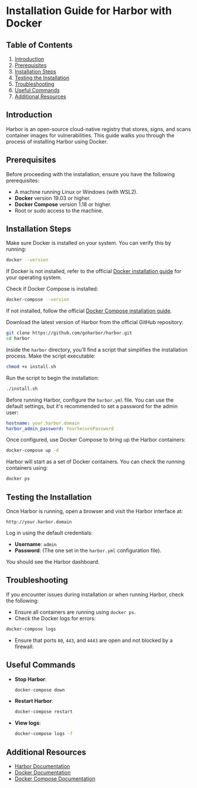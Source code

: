 
# Installation Guide for Harbor with Docker

## Table of Contents
1. [Introduction](#introduction)
2. [Prerequisites](#prerequisites)
3. [Installation Steps](#installation-steps)
4. [Testing the Installation](#testing-the-installation)
5. [Troubleshooting](#troubleshooting)
6. [Useful Commands](#useful-commands)
7. [Additional Resources](#additional-resources)

## Introduction
Harbor is an open-source cloud-native registry that stores, signs, and scans container images for vulnerabilities. This guide walks you through the process of installing Harbor using Docker.

## Prerequisites
Before proceeding with the installation, ensure you have the following prerequisites:

- A machine running Linux or Windows (with WSL2).
- **Docker** version 19.03 or higher.
- **Docker Compose** version 1.18 or higher.
- Root or sudo access to the machine.

## Installation Steps

Make sure Docker is installed on your system. You can verify this by running:

```bash
docker --version
```

If Docker is not installed, refer to the official [Docker installation guide](https://docs.docker.com/engine/install/) for your operating system.

Check if Docker Compose is installed:

```bash
docker-compose --version
```

If not installed, follow the official [Docker Compose installation guide](https://docs.docker.com/compose/install/).

Download the latest version of Harbor from the official GitHub repository:

```bash
git clone https://github.com/goharbor/harbor.git
cd harbor
```

Inside the `harbor` directory, you’ll find a script that simplifies the installation process. Make the script executable:

```bash
chmod +x install.sh
```

Run the script to begin the installation:

```bash
./install.sh
```

Before running Harbor, configure the `harbor.yml` file. You can use the default settings, but it's recommended to set a password for the admin user:

```yaml
hostname: your.harbor.domain
harbor_admin_password: YourSecurePassword
```

Once configured, use Docker Compose to bring up the Harbor containers:

```bash
docker-compose up -d
```

Harbor will start as a set of Docker containers. You can check the running containers using:

```bash
docker ps
```

## Testing the Installation
Once Harbor is running, open a browser and visit the Harbor interface at:

```
http://your.harbor.domain
```

Log in using the default credentials:
- **Username**: `admin`
- **Password**: (The one set in the `harbor.yml` configuration file).

You should see the Harbor dashboard.

## Troubleshooting
If you encounter issues during installation or when running Harbor, check the following:

- Ensure all containers are running using `docker ps`.
- Check the Docker logs for errors: 

```bash
docker-compose logs
```

- Ensure that ports `80`, `443`, and `4443` are open and not blocked by a firewall.

## Useful Commands
- **Stop Harbor**:

  ```bash
  docker-compose down
  ```

- **Restart Harbor**:

  ```bash
  docker-compose restart
  ```

- **View logs**:

  ```bash
  docker-compose logs -f
  ```

## Additional Resources
- [Harbor Documentation](https://goharbor.io/docs/)
- [Docker Documentation](https://docs.docker.com/)
- [Docker Compose Documentation](https://docs.docker.com/compose/)
